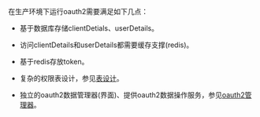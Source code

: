 在生产环境下运行oauth2需要满足如下几点：

* 基于数据库存储clientDetials、userDetails。  

* 访问clientDetails和userDetails都需要缓存支撑(redis)。  

* 基于redis存放token。  

* 复杂的权限表设计，参见[表设计](https://github.com/zhangdberic/doc/blob/master/springcloud/oauth2/oauth2%E5%90%8E%E5%8F%B0%E8%A1%A8%E7%BB%93%E6%9E%84%E8%AE%BE%E8%AE%A1.md)。  

* 独立的oauth2数据管理器(界面)、提供oauth2数据操作服务，参见[oauth2管理器](https://github.com/zhangdberic/doc/blob/master/springcloud/oauth2/%E5%90%8E%E5%8F%B0%E7%AE%A1%E7%90%86%E5%99%A8%E8%AE%BE%E8%AE%A1.md)。    


